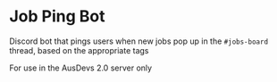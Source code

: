 # Job Ping Bot

Discord bot that pings users when new jobs pop up in the `#jobs-board` thread, based on the appropriate tags

For use in the AusDevs 2.0 server only
